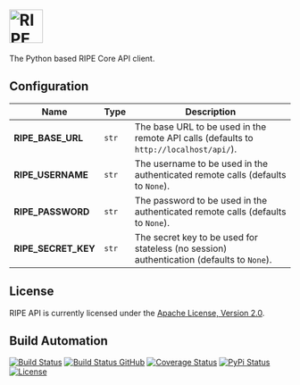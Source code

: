 <h1><a href="https://docs.platforme.com"><img src="res/logo.svg" alt="RIPE API" height="60" style="height: 60px;"></a></h1>

The Python based RIPE Core API client.

## Configuration

| Name                | Type  | Description                                                                               |
| ------------------- | ----- | ----------------------------------------------------------------------------------------- |
| **RIPE_BASE_URL**   | `str` | The base URL to be used in the remote API calls (defaults to `http://localhost/api/`).    |
| **RIPE_USERNAME**   | `str` | The username to be used in the authenticated remote calls (defaults to `None`).           |
| **RIPE_PASSWORD**   | `str` | The password to be used in the authenticated remote calls (defaults to `None`).           |
| **RIPE_SECRET_KEY** | `str` | The secret key to be used for stateless (no session) authentication (defaults to `None`). |

## License

RIPE API is currently licensed under the [Apache License, Version 2.0](http://www.apache.org/licenses/).

## Build Automation

[![Build Status](https://travis-ci.com/ripe-tech/ripe-api.svg?branch=master)](https://travis-ci.com/ripe-tech/ripe-api)
[![Build Status GitHub](https://github.com/ripe-tech/ripe-api/workflows/Main%20Workflow/badge.svg)](https://github.com/ripe-tech/ripe-api/actions)
[![Coverage Status](https://coveralls.io/repos/ripe-tech/ripe-api/badge.svg?branch=master)](https://coveralls.io/r/ripe-tech/ripe-api?branch=master)
[![PyPi Status](https://img.shields.io/pypi/v/ripe-api.svg)](https://pypi.python.org/pypi/ripe-api)
[![License](https://img.shields.io/badge/license-Apache%202.0-blue.svg)](https://www.apache.org/licenses/)
